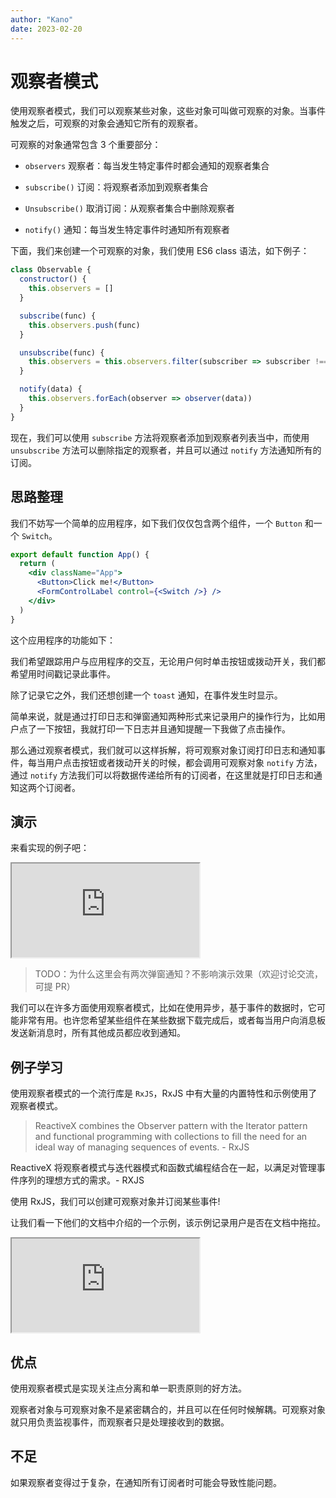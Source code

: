 ```yaml
---
author: "Kano"
date: 2023-02-20
---
```


# 观察者模式

使用观察者模式，我们可以观察某些对象，这些对象可叫做可观察的对象。当事件触发之后，可观察的对象会通知它所有的观察者。

可观察的对象通常包含 3 个重要部分：

- `observers` 观察者：每当发生特定事件时都会通知的观察者集合

- `subscribe()` 订阅：将观察者添加到观察者集合

- `Unsubscribe()` 取消订阅：从观察者集合中删除观察者

- `notify()` 通知：每当发生特定事件时通知所有观察者

下面，我们来创建一个可观察的对象，我们使用 ES6 class 语法，如下例子：

```js
class Observable {
  constructor() {
    this.observers = []
  }

  subscribe(func) {
    this.observers.push(func)
  }

  unsubscribe(func) {
    this.observers = this.observers.filter(subscriber => subscriber !== func)
  }

  notify(data) {
    this.observers.forEach(observer => observer(data))
  }
}
```

现在，我们可以使用 `subscribe` 方法将观察者添加到观察者列表当中，而使用 `unsubscribe` 方法可以删除指定的观察者，并且可以通过 `notify` 方法通知所有的订阅。

## 思路整理

我们不妨写一个简单的应用程序，如下我们仅仅包含两个组件，一个 `Button` 和一个 `Switch`。

```jsx
export default function App() {
  return (
    <div className="App">
      <Button>Click me!</Button>
      <FormControlLabel control={<Switch />} />
    </div>
  )
}
```

这个应用程序的功能如下：

我们希望跟踪用户与应用程序的交互，无论用户何时单击按钮或拨动开关，我们都希望用时间戳记录此事件。

除了记录它之外，我们还想创建一个 `toast` 通知，在事件发生时显示。

简单来说，就是通过打印日志和弹窗通知两种形式来记录用户的操作行为，比如用户点了一下按钮，我就打印一下日志并且通知提醒一下我做了点击操作。

那么通过观察者模式，我们就可以这样拆解，将可观察对象订阅打印日志和通知事件，每当用户点击按钮或者拨动开关的时候，都会调用可观察对象 `notify` 方法，通过 `notify` 方法我们可以将数据传递给所有的订阅者，在这里就是打印日志和通知这两个订阅者。

## 演示

来看实现的例子吧：

<iframe src='https://stackblitz.com/edit/observer-pattern-demo?devToolsHeight=33&embed=1&file=src/App.js'></iframe>

> TODO：为什么这里会有两次弹窗通知？不影响演示效果（欢迎讨论交流，可提 PR）

我们可以在许多方面使用观察者模式，比如在使用异步，基于事件的数据时，它可能非常有用。也许您希望某些组件在某些数据下载完成后，或者每当用户向消息板发送新消息时，所有其他成员都应收到通知。

## 例子学习

使用观察者模式的一个流行库是 `RxJS`，RxJS 中有大量的内置特性和示例使用了观察者模式。

> ReactiveX combines the Observer pattern with the Iterator pattern and functional programming with collections to fill the need for an ideal way of managing sequences of events. - RxJS

ReactiveX 将观察者模式与迭代器模式和函数式编程结合在一起，以满足对管理事件序列的理想方式的需求。- RXJS

使用 RxJS，我们可以创建可观察对象并订阅某些事件!

让我们看一下他们的文档中介绍的一个示例，该示例记录用户是否在文档中拖拉。

<iframe src='https://stackblitz.com/edit/observer-pattern-rxjs-demo?ctl=1&devToolsHeight=33&embed=1&file=src/App.js'></iframe>

## 优点

使用观察者模式是实现关注点分离和单一职责原则的好方法。

观察者对象与可观察对象不是紧密耦合的，并且可以在任何时候解耦。可观察对象就只用负责监视事件，而观察者只是处理接收到的数据。

## 不足

如果观察者变得过于复杂，在通知所有订阅者时可能会导致性能问题。
